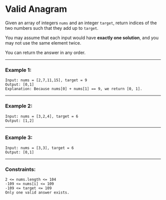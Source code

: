 # Valid Anagram

Given an array of integers ```nums``` and an integer ```target```, return indices of the two numbers such that they add up to ```target```.

You may assume that each input would have **exactly one solution**, and you may not use the same element twice.

You can return the answer in any order.

---

### Example 1:

```
Input: nums = [2,7,11,15], target = 9
Output: [0,1]
Explanation: Because nums[0] + nums[1] == 9, we return [0, 1].
```
---

### Example 2:

```
Input: nums = [3,2,4], target = 6
Output: [1,2]
```
---

### Example 3:

```
Input: nums = [3,3], target = 6
Output: [0,1]
```
---

### Constraints:

```
2 <= nums.length <= 104
-109 <= nums[i] <= 109
-109 <= target <= 109
Only one valid answer exists.
```
